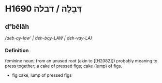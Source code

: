 # H1690 דְּבֵלָה / דבלה

## dᵉbêlâh

_(deb-ay-law' | deh-bay-LAW | deh-vay-LA)_

### Definition

feminine noun; from an unused root (akin to [[H2082]]) probably meaning to press together; a cake of pressed figs; cake (lump) of figs.

- fig cake, lump of pressed figs
